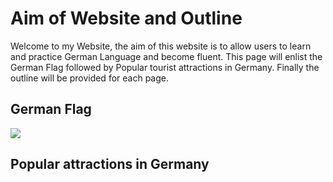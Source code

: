 <h1>Aim of Website and Outline</h1>

<p>
Welcome to my Website, the aim of this website is to allow users to learn and practice German Language and become fluent. This page will enlist the German Flag followed by Popular tourist attractions in Germany. Finally the outline will be provided for each page.
</p>

<h2>German Flag</h2>
<p>
<img src="https://www.worldatlas.com/r/w1200-h701-c1200x701/upload/63/3f/7a/untitled-design-281.jpg">
</p>

<h2>Popular attractions in Germany</h2>

